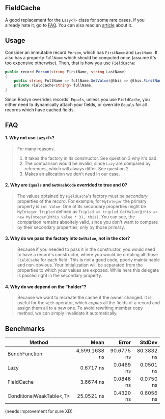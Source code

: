 ## FieldCache

A good replacement for the `Lazy<T>` class for some rare cases. If you already hate it, go to [FAQ](#FAQ). You can also read an [article](https://habr.com/en/post/545936/) about it.

## Usage

Consider an immutable record `Person`, which has `FirstName` and `LastName`. It also has a property
`FullName` which should be computed once (assume it's too expensive otherwise). Then, that is how
you use `FieldCache`:
```cs
public record Person(string FirstName, string LastName)
{
    public string FullName => fullName.GetValue(@this => @this.FirstName + " " + @this.LastName, this);
    private FieldCache<string> fullName;
}
```

Since Roslyn overrides records' `Equals`, unless you use `FieldCache`, you either need to dynamically attach your fields,
or override `Equals` for all records which have cached fields.

## FAQ

#### 1. Why not use `Lazy<T>`?
> For many reasons. 
> 1. It takes the factory in its constructor. See question 3 why it's bad.
> 2. The comparison would be invalid, since `Lazy` are compared by references, which will always differ. See question 2.
> 3. Makes an allocation we don't need in our case.

#### 2. Why are `Equals` and `GetHashCode` overrided to true and 0?
> The values obtained by `FieldCache`'s factory must be *secondary* properties of the record. For example, for `MyInteger` the primary property is `int Value`. One of its secondary properties might be `MyInteger Tripled` defined as `Tripled => tripled.GetValue(@this => new MyInteger(@this.Value * 3), this)`. You can see, the comparison remains absoltely valid, since you don't want to compare by their secondary properties, only by those primary.

#### 3. Why do we pass the factory into `GetValue`, not in the ctor?
> Because if you needed to pass it in the constructor, you would need to have a record's constructor, where you would be creating all those `FieldCache` for each field. This is not a good code, poorly maintainable and non-obvious. Your initialization will be separated from the properties to which your values are exposed. While here this delegate is passed right in the secondary property.

#### 4. Why do we depend on the "holder"?
> Because we want to recreate the cache if the owner changed. It is useful for the `with` operator, which *copies* all the fields of a record and assign them all to a new one. To avoid rewriting member copy method, we can simply invalidate it automatically.

## Benchmarks

|                   Method |          Mean |      Error |     StdDev |
|------------------------- |--------------:|-----------:|-----------:|
|            BenchFunction | 4,599.1638 ns | 90.6775 ns | 80.3832 ns |
|                  Lazy<T> |     0.6717 ns |  0.0469 ns |  0.0501 ns |
|            FieldCache<T> |     3.6674 ns |  0.0846 ns |  0.0750 ns |
| ConditionalWeakTable<,T> |    25.0521 ns |  0.4320 ns |  0.6056 ns |

(needs improvement for sure XD)
